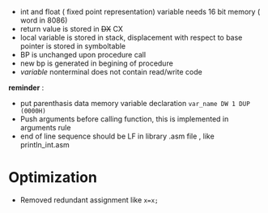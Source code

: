 - int and float ( fixed point representation) variable needs 16 bit memory ( word in 8086)
- return value is stored in <del>DX</del> CX
- local variable is stored in stack, displacement with respect to base pointer is stored in symboltable
- BP is unchanged upon procedure call
- new bp is generated in begining of procedure
- *variable* nonterminal does not contain read/write code

**reminder** :
- put parenthasis data memory variable declaration `var_name DW 1 DUP (0000H)`
- Push arguments before calling function, this is implemented in arguments rule
- end of line sequence should be LF in library .asm file , like println_int.asm
# Optimization
- Removed redundant assignment like `x=x;`